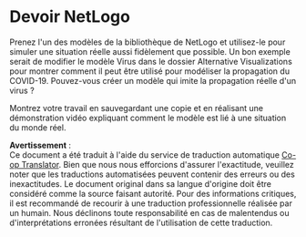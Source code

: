 <!--
CO_OP_TRANSLATOR_METADATA:
{
  "original_hash": "cf654ca60c7f86c8dad28596fb42994b",
  "translation_date": "2025-08-24T20:54:29+00:00",
  "source_file": "lessons/6-Other/23-MultiagentSystems/assignment.md",
  "language_code": "fr"
}
-->
# Devoir NetLogo

Prenez l'un des modèles de la bibliothèque de NetLogo et utilisez-le pour simuler une situation réelle aussi fidèlement que possible. Un bon exemple serait de modifier le modèle Virus dans le dossier Alternative Visualizations pour montrer comment il peut être utilisé pour modéliser la propagation du COVID-19. Pouvez-vous créer un modèle qui imite la propagation réelle d'un virus ?

Montrez votre travail en sauvegardant une copie et en réalisant une démonstration vidéo expliquant comment le modèle est lié à une situation du monde réel.

**Avertissement** :  
Ce document a été traduit à l'aide du service de traduction automatique [Co-op Translator](https://github.com/Azure/co-op-translator). Bien que nous nous efforcions d'assurer l'exactitude, veuillez noter que les traductions automatisées peuvent contenir des erreurs ou des inexactitudes. Le document original dans sa langue d'origine doit être considéré comme la source faisant autorité. Pour des informations critiques, il est recommandé de recourir à une traduction professionnelle réalisée par un humain. Nous déclinons toute responsabilité en cas de malentendus ou d'interprétations erronées résultant de l'utilisation de cette traduction.
